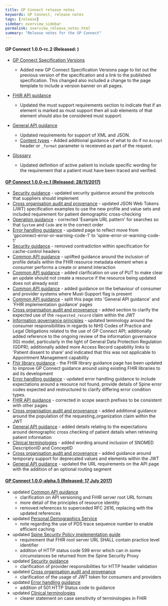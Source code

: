 ```yaml
---
title: GP Connect release notes
keywords: GP Connect, release notes
tags: [release]
sidebar: overview_sidebar
permalink: overview_release_notes.html
summary: "Release notes for the GP Connect"
---
```


#### GP Connect 1.0.0-rc.2 (Released: )

- [GP Connect Specification Versions](overview_specification_versions.html)
  - Added new GP Connect Specification Versions page to list out the previous version of the specification and a link to the published specification. This changed also included a change to the page template to include a version banner on all pages.

- [FHIR API guidance](development_fhir_api_guidance.html)
  - Updated the must support requirements section to indicate that if an element is marked as must support then all sub elements of that element should also be considered must support.

- [General API guidance](development_general_api_guidance.html)
  - Updated requirements for support of XML and JSON.
  - [Content types](development_general_api_guidance.html#content-types) - Added additional guidance of what to do if no `Accept` header or `_format` parameter is receieved as part of the request.
  
- [Glossary](overview_glossary.html)
  - Updated definition of active patient to include specific wording for the requirement that a patient must have been traced and verified.

#### [GP Connect 1.0.0-rc.1 (Released: 28/11/2017)](https://github.com/nhsconnect/gpconnect/releases/tag/Appointment_rc.3_Foundations_rc.4_GP_Connect_rc.1)

- [Security guidance](development_api_security_guidance.html) - updated security guidance around the protocols that suppliers should implement
- [Cross organisation audit and provenance](integration_cross_organisation_audit_and_provenance.html) - updated JSON Web Tokens (JWT) specification examples to use the new profile and value sets and included requirement for patient demographic cross-checking
- [Operation guidance](development_fhir_operation_guidance.html#foundations-capability-interactions) - corrected 'Example URL pattern' for searches so that `System` and `Code` are in the correct order
- [Error handling guidance](development_fhir_error_handling_guidance.html) - updated page to reflect move from 'gpconnect-error-or-warning-code-1' to 'spine-error-or-warning-code-1'
- [Security guidance](development_api_security_guidance.html) - removed contradiction within specification for cache-control headers
- [Common API guidance](development_fhir_api_guidance.html#resource-metadata) - uplifted guidance around the inclusion of profile details within the FHIR resource metadata element when a consumer performs a create or amend interaction
- [Common API guidance](development_fhir_api_guidance.html#update-resource) - added clarification on use of PUT to make clear an update should not create a resource if the resource being updated does not already exist
- [Common API guidance](development_fhir_api_guidance.html) - added guidance on the behaviour of consumer and provider systems where Must-Support flag is present 
- [Common API guidance](development_fhir_api_guidance.html) - split this page into 'General API guidance' and 'FHIR implementation guidance' pages
- [Cross organisation audit and provenance](integration_cross_organisation_audit_and_provenance.html#population-of-requested_record) - added section to clarify the expected use of the `requested_record` claim within the JWT
- [Information governance principles](designprinciples_ig_principles.html) - updated teminology around the consumer responsibilities in regards to NHS Codes of Practice and Legal Obligations related to the use of GP Connect API;  additionally added reference to the ongoing review of the information governance (IG) model, particularly in the light of General Data Protection Regulation (GDPR);  additionally added more Access Record capability links to 'Patient dissent to share' and indicated that this was not applicable to Appointment Management capability
- [Fhir library guidance](development_fhir_open_source_guidance.html) - the FHIR library guidance page has been updated to improve GP Connect guidance around using existing FHIR libraries to aid its development
- [Error handling guidance](development_fhir_error_handling_guidance.html) - updated error handling guidance to include expectations around a resource not found, provide details of Spine error codes expected and restructured to clarify differing error condition types. 
- [FHIR API guidance](development_fhir_api_guidance.html) - corrected in scope search prefixes to be consistent with other pages
- [Cross organisation audit and provenance](integration_cross_organisation_audit_and_provenance.html#population-of-requesting_organization) - added additional guidance around the population of the requesting_organization claim within the JWT
- [General API guidance](development_general_api_guidance.html#demographic-cross-checking) - added details relating to the expectations around demographic cross checking of patient details when retrieving patient information
- [Clinical terminologies](design_clinical_terminologies.html) - added wording around inclusion of SNOMED DescriptionID and ConceptID
- [Cross organisation audit and provenance](integration_cross_organisation_audit_and_provenance.html) - added guidance around temporary support for deprecated values and elements within the JWT
- [General API guidance](development_general_api_guidance.html#fhir-api-versioning) - updated the URL requirements on the API page with the addition of an optional routing segment

#### [GP Connect 1.0.0-alpha.5 (Released: 17 July 2017)](https://github.com/nhsconnect/gpconnect/releases/tag/GPConnect1.0.0-alpha.5)

- updated [Common API guidance](development_fhir_api_guidance.html)
	- clarification on API versioning and FHIR server root URL formats
	- more detail of the principles of resource identity
	- removed references to superceded RFC 2616, replacing with the updated references
- updated [Personal Demographics Service](integration_personal_demographic_service.html)
	- note regarding the use of PDS trace sequence number to enable efficient caching
- updated [Spine Security Policy implementation guide](integration_spine_security_proxy_implementation_guide.html)
	- requirement that FHIR root server URL SHALL contain practice level identifier
	- addition of HTTP status code 599 error which can in some circumstances be returned from the Spine Security Proxy
- updated [Security guidance](development_api_security_guidance.html)
	- clarification of provider responsibilities for HTTP header validation
- updated [Cross organisation audit and provenance](integration_cross_organisation_audit_and_provenance.html)
	- clarification of the usage of JWT token for consumers and providers
- updated [Error handling guidance](development_fhir_error_handling_guidance.html)
	- addition of 501 HTTP Status code to guidance
- updated [Clinical terminologies](design_clinical_terminologies.html)
	- clearer statement on case sensitivity of terminologies in FHIR
